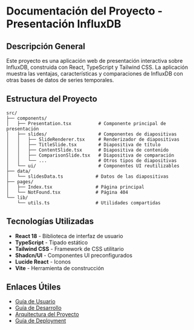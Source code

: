 
# Documentación del Proyecto - Presentación InfluxDB

## Descripción General

Este proyecto es una aplicación web de presentación interactiva sobre InfluxDB, construida con React, TypeScript y Tailwind CSS. La aplicación muestra las ventajas, características y comparaciones de InfluxDB con otras bases de datos de series temporales.

## Estructura del Proyecto

```
src/
├── components/
│   ├── Presentation.tsx          # Componente principal de presentación
│   ├── slides/                   # Componentes de diapositivas
│   │   ├── SlideRenderer.tsx     # Renderizador de diapositivas
│   │   ├── TitleSlide.tsx        # Diapositiva de título
│   │   ├── ContentSlide.tsx      # Diapositiva de contenido
│   │   ├── ComparisonSlide.tsx   # Diapositiva de comparación
│   │   └── ...                   # Otros tipos de diapositivas
│   └── ui/                       # Componentes UI reutilizables
├── data/
│   └── slidesData.ts            # Datos de las diapositivas
├── pages/
│   ├── Index.tsx                # Página principal
│   └── NotFound.tsx             # Página 404
└── lib/
    └── utils.ts                 # Utilidades compartidas
```

## Tecnologías Utilizadas

- **React 18** - Biblioteca de interfaz de usuario
- **TypeScript** - Tipado estático
- **Tailwind CSS** - Framework de CSS utilitario
- **Shadcn/UI** - Componentes UI preconfigurados
- **Lucide React** - Iconos
- **Vite** - Herramienta de construcción

## Enlaces Útiles

- [Guía de Usuario](./user-guide.md)
- [Guía de Desarrollo](./development-guide.md)
- [Arquitectura del Proyecto](./architecture.md)
- [Guía de Deployment](./deployment.md)
